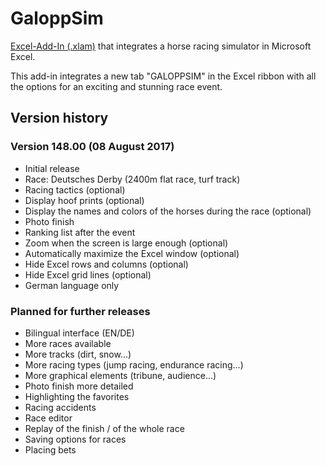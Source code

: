 # GaloppSim
[Excel-Add-In (.xlam)](https://marco-krapf.de/excel/galoppsim) that integrates a horse racing simulator in Microsoft Excel.

This add-in integrates a new tab "GALOPPSIM" in the Excel ribbon with all the options for an exciting and stunning race event.

## Version history

### Version 148.00 (08 August 2017)
* Initial release
* Race: Deutsches Derby (2400m flat race, turf track) 
* Racing tactics (optional)
* Display hoof prints (optional)
* Display the names and colors of the horses during the race (optional)
* Photo finish
* Ranking list after the event
* Zoom when the screen is large enough (optional)
* Automatically maximize the Excel window (optional)
* Hide Excel rows and columns (optional)
* Hide Excel grid lines (optional)
* German language only

### Planned for further releases
* Bilingual interface (EN/DE)
* More races available
* More tracks (dirt, snow...)
* More racing types (jump racing, endurance racing...)
* More graphical elements (tribune, audience...)
* Photo finish more detailed
* Highlighting the favorites
* Racing accidents
* Race editor
* Replay of the finish / of the whole race
* Saving options for races
* Placing bets
